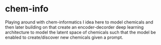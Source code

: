# chem-info
Playing around with chem-informatics
I idea here to model chemicals and then later building on that create an encoder-decorder deep learning architecture to model the latent space of chemicals such that the model be enabled to create/discover new chemicals given a prompt.
